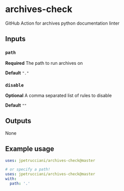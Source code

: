 # archives-check
GitHub Action for archives python documentation linter

## Inputs

### `path`

**Required** The path to run archives on

**Default** `"."`

### `disable`

**Optional** A comma separated list of rules to disable

**Default** `""`

## Outputs

None

## Example usage

```yaml
uses: jpetrucciani/archives-check@master

# or specify a path!
uses: jpetrucciani/archives-check@master
with:
  path: '.'
```